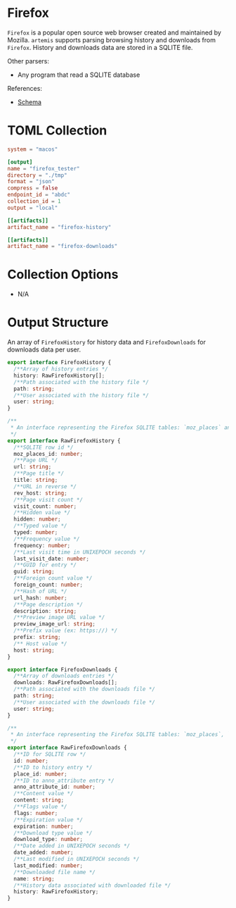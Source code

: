 # Firefox

`Firefox` is a popular open source web browser created and maintained by
Mozilla. `artemis` supports parsing browsing history and downloads from
`Firefox`. History and downloads data are stored in a SQLITE file.

Other parsers:

- Any program that read a SQLITE database

References:

- [Schema](https://kb.mozillazine.org/Places.sqlite)

# TOML Collection

```toml
system = "macos"

[output]
name = "firefox_tester"
directory = "./tmp"
format = "json"
compress = false
endpoint_id = "abdc"
collection_id = 1
output = "local"

[[artifacts]]
artifact_name = "firefox-history"

[[artifacts]]
artifact_name = "firefox-downloads"
```

# Collection Options

- N/A

# Output Structure

An array of `FirefoxHistory` for history data and `FirefoxDownloads` for
downloads data per user.

```typescript
export interface FirefoxHistory {
  /**Array of history entries */
  history: RawFirefoxHistory[];
  /**Path associated with the history file */
  path: string;
  /**User associated with the history file */
  user: string;
}

/**
 * An interface representing the Firefox SQLITE tables: `moz_places` and `moz_origins`
 */
export interface RawFirefoxHistory {
  /**SQLITE row id */
  moz_places_id: number;
  /**Page URL */
  url: string;
  /**Page title */
  title: string;
  /**URL in reverse */
  rev_host: string;
  /**Page visit count */
  visit_count: number;
  /**Hidden value */
  hidden: number;
  /**Typed value */
  typed: number;
  /**Frequency value */
  frequency: number;
  /**Last visit time in UNIXEPOCH seconds */
  last_visit_date: number;
  /**GUID for entry */
  guid: string;
  /**Foreign count value */
  foreign_count: number;
  /**Hash of URL */
  url_hash: number;
  /**Page description */
  description: string;
  /**Preview image URL value */
  preview_image_url: string;
  /**Prefix value (ex: https://) */
  prefix: string;
  /** Host value */
  host: string;
}

export interface FirefoxDownloads {
  /**Array of downloads entries */
  downloads: RawFirefoxDownloads[];
  /**Path associated with the downloads file */
  path: string;
  /**User associated with the downloads file */
  user: string;
}

/**
 * An interface representing the Firefox SQLITE tables: `moz_places`, `moz_origins`, `moz_annos`, `moz_anno_attributes`
 */
export interface RawFirefoxDownloads {
  /**ID for SQLITE row */
  id: number;
  /**ID to history entry */
  place_id: number;
  /**ID to anno_attribute entry */
  anno_attribute_id: number;
  /**Content value */
  content: string;
  /**Flags value */
  flags: number;
  /**Expiration value */
  expiration: number;
  /**Download type value */
  download_type: number;
  /**Date added in UNIXEPOCH seconds */
  date_added: number;
  /**Last modified in UNIXEPOCH seconds */
  last_modified: number;
  /**Downloaded file name */
  name: string;
  /**History data associated with downloaded file */
  history: RawFirefoxHistory;
}
```
